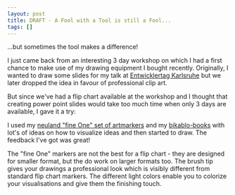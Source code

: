 ```yaml
---
layout: post
title: DRAFT - A Fool with a Tool is still a Fool...
tags: []
---
```


...but sometimes the tool makes a difference! 

I just came back from an interesting 3 day workshop on which I had a first 
chance to make use of my drawing equipment I bought recently. Originally, I wanted to draw some slides for my talk at 
[Entwicklertag Karlsruhe](https://rdmueller.github.io/etka/) but we later dropped the idea in favour of professional clip art.

But since we've had a flip chart available at the workshop and I thought that creating power point slides would take too much
time when only 3 days are available, I gave it a try:

I used my [neuland "fine One" set of artmarkers](http://de.neuland.com/marker-und-stifte/neuland-marker/fineone-by-neuland-artmarker-pinselpitze-13er-farbset.html?c=725) 
and my [bikablo-books](http://bikablo.kommunikationslotsen.de/bikablo-produkte/) with lot's of ideas on how to visualize ideas and then started to draw. The feedback I've got was great!

The "fine One" markers are not the best for a flip chart - they are designed for smaller format, but the do work on larger formats too.
The brush tip gives your drawings a professional look which is visibly different from standard flip chart markers. The different light colors enable you to colorize your visualisations and give them the finishing touch.
